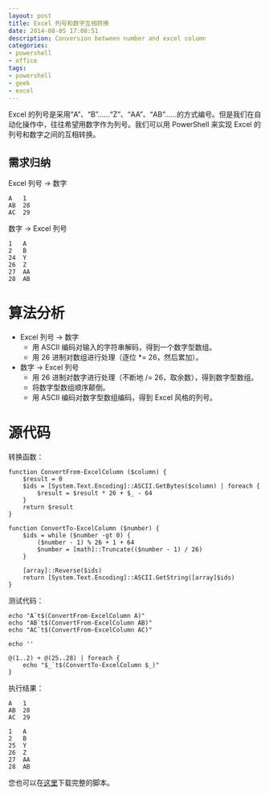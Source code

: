 ```yaml
---
layout: post
title: Excel 列号和数字互相转换
date: 2014-08-05 17:08:51
description: Conversion between number and excel column
categories:
- powershell
- office
tags:
- powershell
- geek
- excel
---
```

Excel 的列号是采用“A”、“B”……“Z”、“AA”、“AB”……的方式编号。但是我们在自动化操作中，往往希望用数字作为列号。我们可以用 PowerShell 来实现 Excel 的列号和数字之间的互相转换。

## 需求归纳

Excel 列号 -> 数字

    A   1
    AB  28
    AC  29

数字 -> Excel 列号

    1   A
    2   B
    24  Y
    26  Z
    27  AA
    28  AB

# 算法分析

* Excel 列号 -> 数字
    - 用 ASCII 编码对输入的字符串解码，得到一个数字型数组。
    - 用 26 进制对数组进行处理（逐位 *= 26，然后累加）。
* 数字 -> Excel 列号
    - 用 26 进制对数字进行处理（不断地 /= 26，取余数），得到数字型数组。
    - 将数字型数组顺序颠倒。
    - 用 ASCII 编码对数字型数组编码，得到 Excel 风格的列号。

# 源代码

转换函数：

    function ConvertFrom-ExcelColumn ($column) {
        $result = 0
        $ids = [System.Text.Encoding]::ASCII.GetBytes($column) | foreach {
            $result = $result * 26 + $_ - 64
        }
        return $result
    }

    function ConvertTo-ExcelColumn ($number) {
        $ids = while ($number -gt 0) {
            ($number - 1) % 26 + 1 + 64
            $number = [math]::Truncate(($number - 1) / 26)
        }

        [array]::Reverse($ids)
        return [System.Text.Encoding]::ASCII.GetString([array]$ids)
    }

测试代码：

    echo "A`t$(ConvertFrom-ExcelColumn A)"
    echo "AB`t$(ConvertFrom-ExcelColumn AB)"
    echo "AC`t$(ConvertFrom-ExcelColumn AC)"

    echo ''

    @(1..2) + @(25..28) | foreach {
        echo "$_`t$(ConvertTo-ExcelColumn $_)"
    }

执行结果：

    A   1
    AB  28
    AC  29

    1   A
    2   B
    25  Y
    26  Z
    27  AA
    28  AB

您也可以在[这里](/download/ExcelColumn.ps1)下载完整的脚本。
